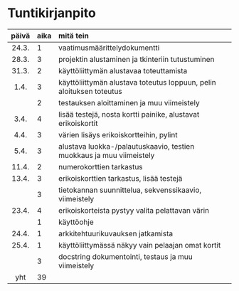 # Tuntikirjanpito

| päivä | aika | mitä tein |
| :----:|:-----| :-----|
| 24.3. | 1 | vaatimusmäärittelydokumentti |
| 28.3. | 3 | projektin alustaminen ja tkinteriin tutustuminen |
| 31.3. | 2 | käyttöliittymän alustavaa toteuttamista |
| 1.4.  | 3 | käyttöliittymän alustava toteutus loppuun, pelin aloituksen toteutus |
|       | 2 | testauksen aloittaminen ja muu viimeistely |
| 3.4.  | 4 | lisää testejä, nosta kortti painike, alustavat erikoiskortit |
| 4.4.  | 3 | värien lisäys erikoiskortteihin, pylint |
| 5.4.  | 3 | alustava luokka-/palautuskaavio, testien muokkaus ja muu viimeistely |
|11.4.  | 2 | numerokorttien tarkastus |
|13.4.  | 3 | erikoiskorttien tarkastus, lisää testejä |
|       | 3 | tietokannan suunnittelua, sekvenssikaavio, viimeistely |
|23.4.  | 4 | erikoiskorteista pystyy valita pelattavan värin |
|       | 1 | käyttöohje |
|24.4.  | 1 | arkkitehtuurikuvauksen jatkamista |
|25.4.  | 1 | käyttöliittymässä näkyy vain pelaajan omat kortit |
|       | 3 | docstring dokumentointi, testaus ja muu viimeistely |
| yht   | 39| |
